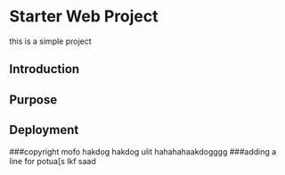 # Starter Web Project
this is a simple project
## Introduction
## Purpose
## Deployment
###copyright mofo
hakdog
hakdog ulit hahahahaakdogggg
###adding a line for potua[s lkf saad

